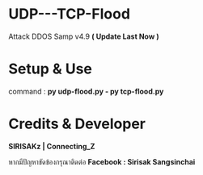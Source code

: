 # UDP---TCP-Flood
Attack DDOS Samp v4.9 **( Update Last Now )**
# Setup & Use  
command : **py udp-flood.py - py tcp-flood.py** 
# Credits & Developer 
**SIRISAKz | Connecting_Z**

หากมีปัญหาขัดข้องกรุณาติดต่อ **Facebook : Sirisak Sangsinchai**
